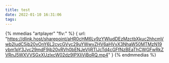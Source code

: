 ```yaml
---
title: test
date: 2022-01-10 16:31:06
tags:
---
```





{% mmedias "artplayer" "flv:"  %}
{
  url: "https://dlink.host/sharepoint/aHR0cHM6Ly9zYWludDEzMzctbXkuc2hhcmVwb2ludC5jb20vOnY6L2cvcGVyc29uYWwvZHV6aHVvX3NhaW50MTMzN19vbm1pY3Jvc29mdF9jb20vRVh0bENJeVljRTlJcTd4cGFfNzBEaThCWGFwRkZVRnJ5WXVVSGxXUzlxcW02dz9lPXliVjBoRQ.mp4"
}
{% endmmedias %}